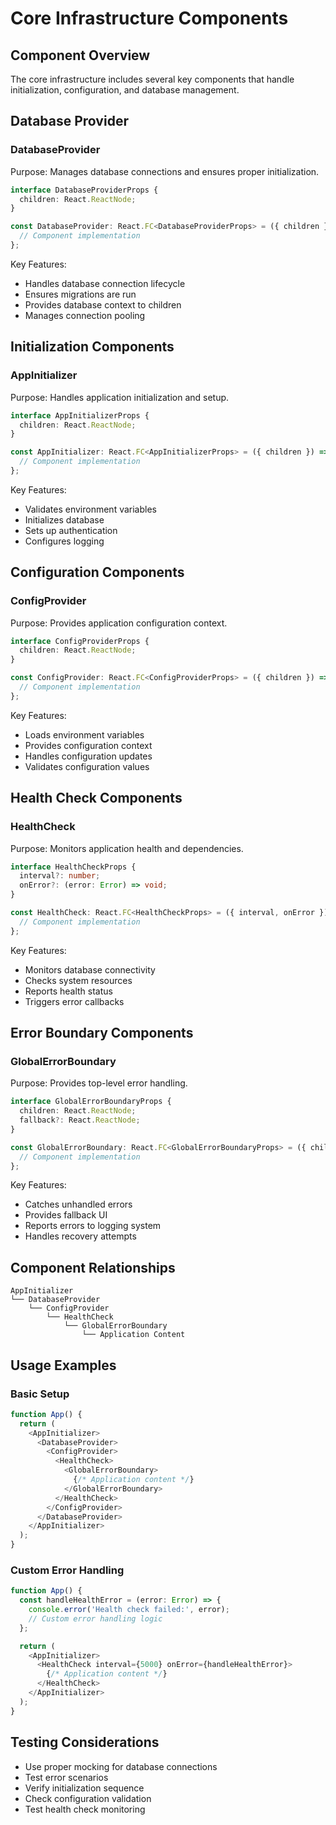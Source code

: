 # Core Infrastructure Components

## Component Overview

The core infrastructure includes several key components that handle initialization, configuration, and database management.

## Database Provider

### DatabaseProvider

Purpose: Manages database connections and ensures proper initialization.

```typescript
interface DatabaseProviderProps {
  children: React.ReactNode;
}

const DatabaseProvider: React.FC<DatabaseProviderProps> = ({ children }) => {
  // Component implementation
};
```

Key Features:
- Handles database connection lifecycle
- Ensures migrations are run
- Provides database context to children
- Manages connection pooling

## Initialization Components

### AppInitializer

Purpose: Handles application initialization and setup.

```typescript
interface AppInitializerProps {
  children: React.ReactNode;
}

const AppInitializer: React.FC<AppInitializerProps> = ({ children }) => {
  // Component implementation
};
```

Key Features:
- Validates environment variables
- Initializes database
- Sets up authentication
- Configures logging

## Configuration Components

### ConfigProvider

Purpose: Provides application configuration context.

```typescript
interface ConfigProviderProps {
  children: React.ReactNode;
}

const ConfigProvider: React.FC<ConfigProviderProps> = ({ children }) => {
  // Component implementation
};
```

Key Features:
- Loads environment variables
- Provides configuration context
- Handles configuration updates
- Validates configuration values

## Health Check Components

### HealthCheck

Purpose: Monitors application health and dependencies.

```typescript
interface HealthCheckProps {
  interval?: number;
  onError?: (error: Error) => void;
}

const HealthCheck: React.FC<HealthCheckProps> = ({ interval, onError }) => {
  // Component implementation
};
```

Key Features:
- Monitors database connectivity
- Checks system resources
- Reports health status
- Triggers error callbacks

## Error Boundary Components

### GlobalErrorBoundary

Purpose: Provides top-level error handling.

```typescript
interface GlobalErrorBoundaryProps {
  children: React.ReactNode;
  fallback?: React.ReactNode;
}

const GlobalErrorBoundary: React.FC<GlobalErrorBoundaryProps> = ({ children, fallback }) => {
  // Component implementation
};
```

Key Features:
- Catches unhandled errors
- Provides fallback UI
- Reports errors to logging system
- Handles recovery attempts

## Component Relationships

```
AppInitializer
└── DatabaseProvider
    └── ConfigProvider
        └── HealthCheck
            └── GlobalErrorBoundary
                └── Application Content
```

## Usage Examples

### Basic Setup

```typescript
function App() {
  return (
    <AppInitializer>
      <DatabaseProvider>
        <ConfigProvider>
          <HealthCheck>
            <GlobalErrorBoundary>
              {/* Application content */}
            </GlobalErrorBoundary>
          </HealthCheck>
        </ConfigProvider>
      </DatabaseProvider>
    </AppInitializer>
  );
}
```

### Custom Error Handling

```typescript
function App() {
  const handleHealthError = (error: Error) => {
    console.error('Health check failed:', error);
    // Custom error handling logic
  };

  return (
    <AppInitializer>
      <HealthCheck interval={5000} onError={handleHealthError}>
        {/* Application content */}
      </HealthCheck>
    </AppInitializer>
  );
}
```

## Testing Considerations

- Use proper mocking for database connections
- Test error scenarios
- Verify initialization sequence
- Check configuration validation
- Test health check monitoring 
